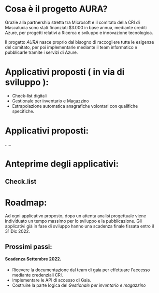 # Cosa è il progetto AURA?
Grazie alla partnership stretta tra Microsoft e il comitato della CRI di Mascalucia sono stati finanziati $3.000 in base annua, mediante crediti Azure, per progetti relativi a Ricerca e sviluppo e innovazione tecnologica.

Il progetto _AURA_ nasce proprio dal bisogno di raccogliere tutte le esigenze del comitato, per poi implementarle mediante il team informatico e pubblicarle tramite i servizi di Azure.

# Applicativi proposti ( in via di sviluppo ):
- Check-list digitali
- Gestionale per inventario e Magazzino 
- Estrapolazione automatica anagrafiche volontari con  qualifiche specifiche.

# Applicativi proposti: 
.....



# Anteprime degli applicativi:
## Check.list


# Roadmap:
Ad ogni applicativo proposto, dopo un attenta analisi progettuale viene individuato un tempo massimo per lo sviluppo e la pubblicazione.
Gli applicativi già in fase di sviluppo hanno una scadenza finale fissata entro il 31 Dic 2022.
## Prossimi passi:
#### Scadenza Settembre 2022.
- Ricevere la documentazione dal team di gaia per effettuare l'accesso mediante credenziali CRI.
- Implementare le API di accesso di Gaia.
- Costruire la parte logica del *Gestionale per inventario e magazzino*

